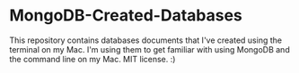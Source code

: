 # MongoDB-Created-Databases
This repository contains databases documents that I've created using the terminal on my Mac. I'm using them to get familiar with using MongoDB and the command line on my Mac. MIT license. :)
